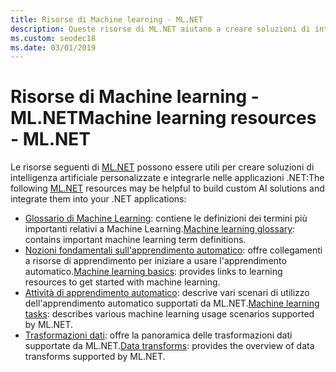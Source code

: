 ```yaml
---
title: Risorse di Machine learning - ML.NET
description: Queste risorse di ML.NET aiutano a creare soluzioni di intelligenza artificiale personalizzate e a integrarle nelle applicazioni .NET.
ms.custom: seodec18
ms.date: 03/01/2019
---
```

# <a name="machine-learning-resources---mlnet"></a><span data-ttu-id="abbcd-103">Risorse di Machine learning - ML.NET</span><span class="sxs-lookup"><span data-stu-id="abbcd-103">Machine learning resources - ML.NET</span></span>

<span data-ttu-id="abbcd-104">Le risorse seguenti di [ML.NET](../index.md) possono essere utili per creare soluzioni di intelligenza artificiale personalizzate e integrarle nelle applicazioni .NET:</span><span class="sxs-lookup"><span data-stu-id="abbcd-104">The following  [ML.NET](../index.md) resources may be helpful to build custom AI solutions and integrate them into your .NET applications:</span></span>

- <span data-ttu-id="abbcd-105">[Glossario di Machine Learning](glossary.md): contiene le definizioni dei termini più importanti relativi a Machine Learning.</span><span class="sxs-lookup"><span data-stu-id="abbcd-105">[Machine learning glossary](glossary.md): contains important machine learning term definitions.</span></span>
- <span data-ttu-id="abbcd-106">[Nozioni fondamentali sull'apprendimento automatico](basics.md): offre collegamenti a risorse di apprendimento per iniziare a usare l'apprendimento automatico.</span><span class="sxs-lookup"><span data-stu-id="abbcd-106">[Machine learning basics](basics.md): provides links to learning resources to get started with machine learning.</span></span>
- <span data-ttu-id="abbcd-107">[Attività di apprendimento automatico](tasks.md): descrive vari scenari di utilizzo dell'apprendimento automatico supportati da ML.NET.</span><span class="sxs-lookup"><span data-stu-id="abbcd-107">[Machine learning tasks](tasks.md): describes various machine learning usage scenarios supported by ML.NET.</span></span>
- <span data-ttu-id="abbcd-108">[Trasformazioni dati](transforms.md): offre la panoramica delle trasformazioni dati supportate da ML.NET.</span><span class="sxs-lookup"><span data-stu-id="abbcd-108">[Data transforms](transforms.md): provides the overview of data transforms supported by ML.NET.</span></span>
